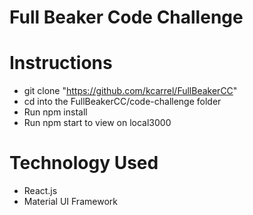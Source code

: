 # Full Beaker Code Challenge

# Instructions
- git clone "https://github.com/kcarrel/FullBeakerCC"
- cd into the FullBeakerCC/code-challenge folder
- Run npm install
- Run npm start to view on local3000

# Technology Used
- React.js
- Material UI Framework
